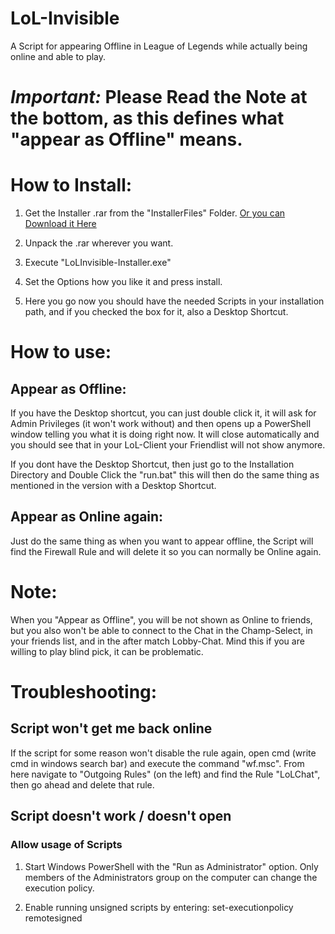 # LoL-Invisible
A Script for appearing Offline in League of Legends while actually being online and able to play.

# *Important:* Please Read the Note at the bottom, as this defines what "appear as Offline" means.

# How to Install:

1. Get the Installer .rar from the "InstallerFiles" Folder. [Or you can Download it Here](InstallerFiles/Installer.rar)

2. Unpack the .rar wherever you want.

3. Execute "LoLInvisible-Installer.exe"

4. Set the Options how you like it and press install.

5. Here you go now you should have the needed Scripts in your installation path, and if you checked the box for it, also a Desktop Shortcut.


# How to use:

## Appear as Offline:
If you have the Desktop shortcut, you can just double click it, it will ask for Admin Privileges (it won't work without) and then opens up a PowerShell window telling you what it is doing right now.
It will close automatically and you should see that in your LoL-Client your Friendlist will not show anymore.

If you dont have the Desktop Shortcut, then just go to the Installation Directory and Double Click the "run.bat" this will then do the same thing as mentioned in the version with a Desktop Shortcut.

## Appear as Online again:
Just do the same thing as when you want to appear offline, the Script will find the Firewall Rule and will delete it so you can normally be Online again.

# **Note:**
When you "Appear as Offline", you will be not shown as Online to friends, but you also won't be able to connect to the Chat in the Champ-Select, in your friends list, and in the after match Lobby-Chat.
Mind this if you are willing to play blind pick, it can be problematic. 

# Troubleshooting:

## Script won't get me back online
If the script for some reason won't disable the rule again, open cmd (write cmd in windows search bar) and execute the command "wf.msc".
From here navigate to "Outgoing Rules" (on the left) and find the Rule "LoLChat", then go ahead and delete that rule.

## Script doesn't work / doesn't open

### Allow usage of Scripts
1. Start Windows PowerShell with the "Run as Administrator" option. Only members of the Administrators group on the computer can change the execution policy.

2. Enable running unsigned scripts by entering:
    set-executionpolicy remotesigned

